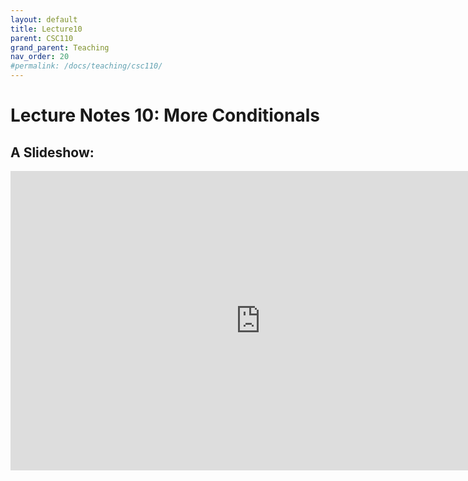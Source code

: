 ```yaml
---
layout: default
title: Lecture10
parent: CSC110
grand_parent: Teaching
nav_order: 20
#permalink: /docs/teaching/csc110/
---  
```

  

Lecture Notes 10: More Conditionals
===========================================



A Slideshow:
---------------


<iframe src="https://docs.google.com/presentation/d/e/2PACX-1vRXlzn-X2AzwJmyDKgskM3bBsI9ZcOyGQ2NmaeHZTP0R2MxVx0m4_NScLOyJjZ0pUHhIrEG7z1f5gh1/embed?start=false&loop=false&delayms=60000" frameborder="0" width="800" height="479" allowfullscreen="true" mozallowfullscreen="true" webkitallowfullscreen="true"></iframe>